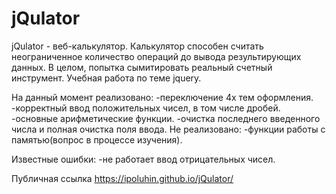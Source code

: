 # jQulator
jQulator - веб-калькулятор. 
Калькулятор способен считать неограниченное количество операций до вывода результирующих данных. 
В целом, попытка сымитировать реальный счетный инструмент. 
Учебная работа по теме jquery. 

На данный момент реализовано:
-переключение 4х тем оформления.
-корректный ввод положительных чисел, в том числе дробей. 
-основные арифметические функции.
-очистка последнего введенного числа и полная очистка поля ввода.
Не реализовано:
-функции работы с памятью(вопрос в процессе изучения).

Известные ошибки:
-не работает ввод отрицательных чисел.

Публичная ссылка https://ipoluhin.github.io/jQulator/

